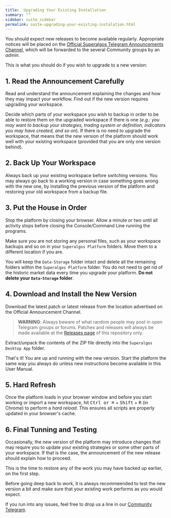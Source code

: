 ```yaml
---
title:  Upgrading Your Existing Installation
summary: ""
sidebar: suite_sidebar
permalink: suite-upgrading-your-existing-instalation.html
---
```


You should expect new releases to become available regularly. Appropriate notices will be placed on the [Official Superalgos Telegram Announcements Channel](https://t.me/superalgos), which will be forwarded to the several Community groups by an *admin*.

This is what you should do if you wish to upgrade to a new version:

## 1. Read the Announcement Carefully

Read and understand the announcement explaining the changes and how they may impact your workflow. Find out if the new version requires upgrading your workspace. 

Decide which parts of your workspace you wish to backup in order to be able to restore them on the upgraded workspace if there is one (*e.g.: you may want to backup your strategies, trading system or definition, indicators you may have created, and so on*). If there is no need to upgrade the workspace, that means that the new version of the platform should work well with your existing workspace (provided that you are only one version behind).

## 2. Back Up Your Workspace

Always back up your existing workspace before switching versions. You may always go back to a working version in case something goes wrong with the new one, by installing the previous version of the platform and restoring your old workspace from a backup file.

## 3. Put the House in Order

Stop the platform by closing your browser. Allow a minute or two until all activity stops before closing the Console/Command Line running the programs.

Make sure you are not storing any personal files, such as your workspace backups and so on in your ```Superalgos Platform``` folders. Move them to a different location if you are.

You will keep the ```Data-Storage``` folder intact and delete all the remaining folders within the ```Superalgos Platform``` folder. You do not need to get rid of the historic market data every time you upgrade your platform. **Do not delete your ```Data-Storage``` folder**.

## 4. Download and Install the New Version

Download the latest patch or latest release from the location advertised on the Official Announcement Channel.

> **WARNING**: Always beware of what random people may post in open Telegram groups or forums. Patches and releases will always be made available at the [Releases page](https://github.com/Superalgos/Platform/releases) of this repository only.

Extract/unpack the contents of the ZIP file directly into the ```Superalgos Desktop App``` folder. 

That's it! You are up and running with the new version. Start the platform the same way you always do unless new instructions become available in this User Manual.

## 5. Hard Refresh

Once the platform loads in your browser window and before you start working or import a new workspace, hit <kbd>Ctrl or &#8984;</kbd> + <kbd>Shift</kbd> + <kbd>R</kbd> (in Chrome) to perform a *hard reload*. This ensures all scripts are properly updated in your browser's cache.

## 6. Final Tunning and Testing

Occasionally, the new version of the platform may introduce changes that may require you to update your existing strategies or some other parts of your workspace. If that is the case, the announcement of the new release should explain how to proceed.

This is the time to restore any of the work you may have backed up earlier, on the first step.

Before going deep back to work, it is always recommeended to test the new version a bit and make sure that your existing work performs as you would expect.

If you run into any issues, feel free to drop us a line in our [Community Telegram](https://t.me/superalgoscommunity).